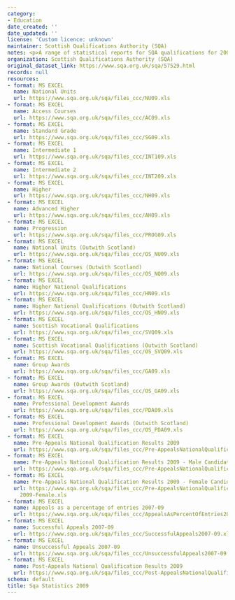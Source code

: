 ```yaml
---
category:
- Education
date_created: ''
date_updated: ''
license: 'Custom licence: unknown'
maintainer: Scottish Qualifications Authority (SQA)
notes: <p>A range of statistical reports for SQA qualifications for 2009.</p>
organization: Scottish Qualifications Authority (SQA)
original_dataset_link: https://www.sqa.org.uk/sqa/57529.html
records: null
resources:
- format: MS EXCEL
  name: National Units
  url: https://www.sqa.org.uk/sqa/files_ccc/NU09.xls
- format: MS EXCEL
  name: Access Courses
  url: https://www.sqa.org.uk/sqa/files_ccc/AC09.xls
- format: MS EXCEL
  name: Standard Grade
  url: https://www.sqa.org.uk/sqa/files_ccc/SG09.xls
- format: MS EXCEL
  name: Intermediate 1
  url: https://www.sqa.org.uk/sqa/files_ccc/INT109.xls
- format: MS EXCEL
  name: Intermediate 2
  url: https://www.sqa.org.uk/sqa/files_ccc/INT209.xls
- format: MS EXCEL
  name: Higher
  url: https://www.sqa.org.uk/sqa/files_ccc/NH09.xls
- format: MS EXCEL
  name: Advanced Higher
  url: https://www.sqa.org.uk/sqa/files_ccc/AH09.xls
- format: MS EXCEL
  name: Progression
  url: https://www.sqa.org.uk/sqa/files_ccc/PROG09.xls
- format: MS EXCEL
  name: National Units (Outwith Scotland)
  url: https://www.sqa.org.uk/sqa/files_ccc/OS_NU09.xls
- format: MS EXCEL
  name: National Courses (Outwith Scotland)
  url: https://www.sqa.org.uk/sqa/files_ccc/OS_NQ09.xls
- format: MS EXCEL
  name: Higher National Qualifications
  url: https://www.sqa.org.uk/sqa/files_ccc/HN09.xls
- format: MS EXCEL
  name: Higher National Qualifications (Outwith Scotland)
  url: https://www.sqa.org.uk/sqa/files_ccc/OS_HN09.xls
- format: MS EXCEL
  name: Scottish Vocational Qualifications
  url: https://www.sqa.org.uk/sqa/files_ccc/SVQ09.xls
- format: MS EXCEL
  name: Scottish Vocational Qualifications (Outwith Scotland)
  url: https://www.sqa.org.uk/sqa/files_ccc/OS_SVQ09.xls
- format: MS EXCEL
  name: Group Awards
  url: https://www.sqa.org.uk/sqa/files_ccc/GA09.xls
- format: MS EXCEL
  name: Group Awards (Outwith Scotland)
  url: https://www.sqa.org.uk/sqa/files_ccc/OS_GA09.xls
- format: MS EXCEL
  name: Professional Development Awards
  url: https://www.sqa.org.uk/sqa/files_ccc/PDA09.xls
- format: MS EXCEL
  name: Professional Development Awards (Outwith Scotland)
  url: https://www.sqa.org.uk/sqa/files_ccc/OS_PDA09.xls
- format: MS EXCEL
  name: Pre-Appeals National Qualification Results 2009
  url: https://www.sqa.org.uk/sqa/files_ccc/Pre-AppealsNationalQualificationResults2009.xls
- format: MS EXCEL
  name: Pre-Appeals National Qualification Results 2009 - Male Candidates
  url: https://www.sqa.org.uk/sqa/files_ccc/Pre-AppealsNationalQualificationResults2009-Male.xls
- format: MS EXCEL
  name: Pre-Appeals National Qualification Results 2009 - Female Candidates
  url: https://www.sqa.org.uk/sqa/files_ccc/Pre-AppealsNationalQualificationResults
    2009-Female.xls
- format: MS EXCEL
  name: Appeals as a percentage of entries 2007-09
  url: https://www.sqa.org.uk/sqa/files_ccc/AppealsAsPercentOfEntries2007-09.xls
- format: MS EXCEL
  name: Successful Appeals 2007-09
  url: https://www.sqa.org.uk/sqa/files_ccc/SuccessfulAppeals2007-09.xls
- format: MS EXCEL
  name: Unsuccessful Appeals 2007-09
  url: https://www.sqa.org.uk/sqa/files_ccc/UnsuccessfulAppeals2007-09.xls
- format: MS EXCEL
  name: Post-Appeals National Qualification Results 2009
  url: https://www.sqa.org.uk/sqa/files_ccc/Post-AppealsNationalQualificationResults2009.xls
schema: default
title: Sqa Statistics 2009
---
```

